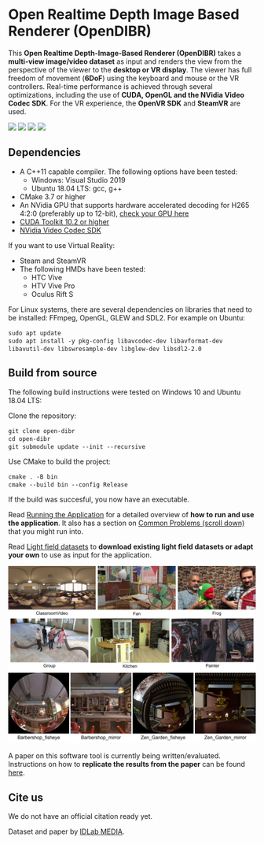 # Open Realtime Depth Image Based Renderer (OpenDIBR)

This **Open Realtime Depth-Image-Based Renderer (OpenDIBR)** takes a **multi-view image/video dataset** as input and renders the view from the perspective of the viewer to the **desktop or VR display**. The viewer has full freedom of movement (**6DoF**) using the keyboard and mouse or the VR controllers.
Real-time performance is achieved through several optimizations, including the use of **CUDA, OpenGL and the NVidia Video Codec SDK**.
For the VR experience, the **OpenVR SDK** and **SteamVR** are used.

<img src="https://github.com/IDLabMedia/open-dibr/blob/main/docs/group_posetrace.gif" width="49%"/> <img src="https://github.com/IDLabMedia/open-dibr/blob/main/docs/painter_posetrace.gif" width="49%"/> 
<img src="https://github.com/IDLabMedia/open-dibr/blob/main/docs/zen_garden_vr.gif" width="49%"/> <img src="https://github.com/IDLabMedia/open-dibr/blob/main/docs/Barbershop_mirror_posetrace_dibr.gif" width="49%"/>

## Dependencies
- A C++11 capable compiler. The following options have been tested:
  - Windows: Visual Studio 2019
  - Ubuntu 18.04 LTS: gcc, g++
- CMake 3.7 or higher
- An NVidia GPU that supports hardware accelerated decoding for H265 4:2:0 (preferably up to 12-bit), [check your GPU here](https://en.wikipedia.org/wiki/Nvidia_NVDEC#GPU_support)
- [CUDA Toolkit 10.2 or higher](https://docs.nvidia.com/cuda/cuda-installation-guide-microsoft-windows/index.html#installing-cuda-development-tools)
- [NVidia Video Codec SDK](https://developer.nvidia.com/nvidia-video-codec-sdk)

If you want to use Virtual Reality:
- Steam and SteamVR
- The following HMDs have been tested:
  - HTC Vive
  - HTV Vive Pro
  - Oculus Rift S

For Linux systems, there are several dependencies on libraries that need to be installed: FFmpeg, OpenGL, GLEW and SDL2. For example on Ubuntu:
```
sudo apt update
sudo apt install -y pkg-config libavcodec-dev libavformat-dev libavutil-dev libswresample-dev libglew-dev libsdl2-2.0
```

## Build from source
The following build instructions were tested on Windows 10 and Ubuntu 18.04 LTS:

Clone the repository:
```
git clone open-dibr
cd open-dibr
git submodule update --init --recursive
```
Use CMake to build the project:
```
cmake . -B bin
cmake --build bin --config Release
```
If the build was succesful, you now have an executable. 

Read [Running the Application](https://github.com/IDLabMedia/open-dibr/wiki/Running-the-application) for a detailed overview of **how to run and use the application**. It also has a section on [Common Problems (scroll down)](https://github.com/IDLabMedia/open-dibr/wiki/Running-the-application) that you might run into.

Read [Light field datasets](https://github.com/IDLabMedia/open-dibr/wiki/Light-field-datasets) to **download existing light field datasets or adapt your own** to use as input for the application.

<img src="https://github.com/IDLabMedia/open-dibr/blob/main/docs/overview_mpegi_datasets.png" /> 
<img src="https://github.com/IDLabMedia/open-dibr/blob/main/docs/overview_idlab_datasets.png" /> 

A paper on this software tool is currently being written/evaluated. Instructions on how to **replicate the results from the paper** can be found [here](https://github.com/IDLabMedia/open-dibr/wiki/Replicating-results-from-paper).


## Cite us

We do not have an official citation ready yet. 

Dataset and paper by [IDLab MEDIA](https://media.idlab.ugent.be/).
